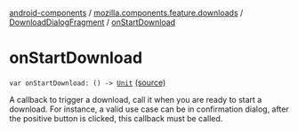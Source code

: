 [android-components](../../index.md) / [mozilla.components.feature.downloads](../index.md) / [DownloadDialogFragment](index.md) / [onStartDownload](./on-start-download.md)

# onStartDownload

`var onStartDownload: () -> `[`Unit`](https://kotlinlang.org/api/latest/jvm/stdlib/kotlin/-unit/index.html) [(source)](https://github.com/mozilla-mobile/android-components/blob/master/components/feature/downloads/src/main/java/mozilla/components/feature/downloads/DownloadDialogFragment.kt#L26)

A callback to trigger a download, call it when you are ready to start a download. For instance,
a valid use case can be in confirmation dialog, after the positive button is clicked,
this callback must be called.

